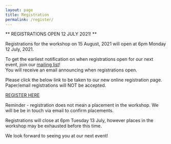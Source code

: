 ```yaml
---
layout: page
title: Registration
permalink: /register/
---
```



** REGISTRATIONS OPEN 12 JULY 2021! **

Registrations for the workshop on 15 August, 2021 will open at 6pm Monday 12 July, 2021.

To get the earliest notification on when registrations open for our next event, join our [mailing list][mail]!\
You will receive an email announcing when registrations open.


Please click the below link to be taken to our new online registration page. Paper/email registrations will NOT be accepted.

[REGISTER HERE][register]

Reminder - registration does not mean a placement in the workshop. We will be be in touch via email to confirm placements.

Registrations will close at 6pm Tuesday 13 July, however places in the workshop may be exhausted before this time.

[register]:https://canberra.gpn.rocks


[mail]:https://docs.google.com/forms/viewform?bc=transparent&embedded=true&f=%2522Lucida%2BGrande%2522%252C%2522Lucida%2BSans%2BUnicode%2522%252CArial%252Csans-serif&hl=en_GB&htc=%2523666666&id=13nTEojQRFfwiSdH_F57uU39IeOvI2xKvVUz5ZOzsXdc&lc=%25230000cc&pli=1&tc=%2523000000&ttl=0
We look forward to seeing you at our next event!
